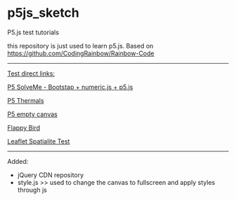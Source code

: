 # p5js_sketch
P5.js test tutorials

this repository is just used to learn p5.js. Based on
https://github.com/CodingRainbow/Rainbow-Code

----------------------------------------------------------------------------------

<u>Test direct links:</u>

<p><a href="https://martenz.github.io/p5js_sketch/solveme/" target="_blank">P5 SolveMe - Bootstap + numeric.js + p5.js</a></p>
<p><a href="https://martenz.github.io/p5js_sketch/thermals/" target="_blank">P5 Thermals</a></p>
<p><a href="https://martenz.github.io/p5js_sketch/p5_empty/" target="_blank">P5 empty canvas</a></p>
<p><a href="https://martenz.github.io/p5js_sketch/flappy_bird/" target="_blank">Flappy Bird</a></p>
<p><a href="https://martenz.github.io/p5js_sketch/leaflet_spatialite/" target="_blank">Leaflet Spatialite Test</a></p>

----------------------------------------------------------------------------------
Added:
* jQuery CDN repository
* style.js >> used to change the canvas to fullscreen and apply styles through js
